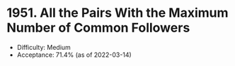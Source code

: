 # 1951. All the Pairs With the Maximum Number of Common Followers
- Difficulty: Medium
- Acceptance: 71.4% (as of 2022-03-14)
